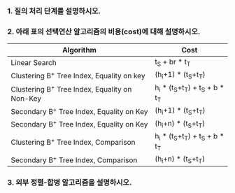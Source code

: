 ### 1. 질의 처리 단계를 설명하시오.

### 2. 아래 표의 선택연산 알고리즘의 비용(cost)에 대해 설명하시오.
|Algorithm|Cost|
|------|---|
|Linear Search|t<sub>S</sub> + br * t<sub>T</sub>|
|Clustering B<sup>+</sup> Tree Index, Equality on key|(h<sub>i</sub>+1) * (t<sub>S</sub>+t<sub>T</sub>)|
|Clustering B<sup>+</sup> Tree Index, Equality on Non-Key|h<sub>i</sub> * (t<sub>S</sub>+t<sub>T</sub>) +  t<sub>S</sub> + b * t<sub>T</sub>|
|Secondary B<sup>+</sup> Tree Index, Equality on Key|(h<sub>i</sub>+1) * (t<sub>S</sub>+t<sub>T</sub>)|
|Secondary B<sup>+</sup> Tree Index, Equality on Key|(h<sub>i</sub>+n) * (t<sub>S</sub>+t<sub>T</sub>)|
|Clustering B<sup>+</sup> Tree Index, Comparison|h<sub>i</sub> * (t<sub>S</sub>+t<sub>T</sub>) +  t<sub>S</sub> + b * t<sub>T</sub>|
|Secondary  B<sup>+</sup> Tree Index, Comparison|(h<sub>i</sub>+n) * (t<sub>S</sub>+t<sub>T</sub>)|

### 3. 외부 정렬-합병 알고리즘을 설명하시오.